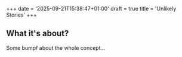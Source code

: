 +++
date = '2025-09-21T15:38:47+01:00'
draft = true
title = 'Unlikely Stories'
+++
## What it's about?

Some bumpf about the whole concept...